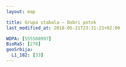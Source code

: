 ```yaml
---
layout: map

title: Grupa stabala – Dobri potok
last_modified_at: 2018-05-21T23:31:21+02:00

WDPA: [555588997]
BioRaS: [278]
geoSrbija:
  L1_182: [33]
---
```


